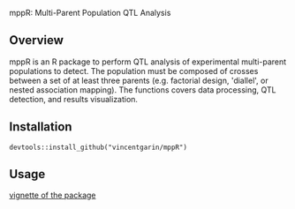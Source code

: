 mppR: Multi-Parent Population QTL Analysis

## Overview

mppR is an R package to perform QTL analysis of experimental multi-parent populations to detect. The population must be composed of crosses between a set of at least three parents (e.g. factorial design, 'diallel', or nested association mapping). The functions covers data processing, QTL detection, and results visualization.

## Installation

```
devtools::install_github("vincentgarin/mppR")

```

## Usage

[vignette of the package](docs/mppR_vignette.pdf)